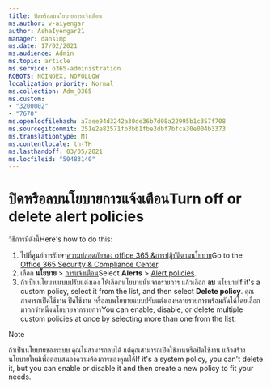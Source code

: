 ```yaml
---
title: ปิดหรือลบนโยบายการแจ้งเตือน
ms.author: v-aiyengar
author: AshaIyengar21
manager: dansimp
ms.date: 17/02/2021
ms.audience: Admin
ms.topic: article
ms.service: o365-administration
ROBOTS: NOINDEX, NOFOLLOW
localization_priority: Normal
ms.collection: Adm_O365
ms.custom:
- "3200002"
- "7670"
ms.openlocfilehash: a7aee94d3242a30de36b7d08a22995b1c357f708
ms.sourcegitcommit: 251e2e82571fb3bb1fbe3dbf7bfca30e004b3373
ms.translationtype: MT
ms.contentlocale: th-TH
ms.lasthandoff: 03/05/2021
ms.locfileid: "50483140"
---
```

# <a name="turn-off-or-delete-alert-policies"></a><span data-ttu-id="68575-102">ปิดหรือลบนโยบายการแจ้งเตือน</span><span class="sxs-lookup"><span data-stu-id="68575-102">Turn off or delete alert policies</span></span>

<span data-ttu-id="68575-103">วิธีการมีดังนี้</span><span class="sxs-lookup"><span data-stu-id="68575-103">Here's how to do this:</span></span>

1. <span data-ttu-id="68575-104">ไปที่ศูนย์การรักษา[ความปลอดภัยของ office 365 &การปฏิบัติตามนโยบาย](https://go.microsoft.com/fwlink/p/?linkid=2077143)</span><span class="sxs-lookup"><span data-stu-id="68575-104">Go to the [Office 365 Security & Compliance Center](https://go.microsoft.com/fwlink/p/?linkid=2077143).</span></span>
1. <span data-ttu-id="68575-105">เลือก **นโยบาย**  >  [การแจ้งเตือน](https://go.microsoft.com/fwlink/?linkid=2103208)</span><span class="sxs-lookup"><span data-stu-id="68575-105">Select **Alerts** > [Alert policies](https://go.microsoft.com/fwlink/?linkid=2103208).</span></span>
1. <span data-ttu-id="68575-106">ถ้าเป็นนโยบายแบบปรับแต่งเอง ให้เลือกนโยบายนั้นจากรายการ แล้วเลือก **ลบ** นโยบาย</span><span class="sxs-lookup"><span data-stu-id="68575-106">If it's a custom policy, select it from the list, and then select **Delete policy**.</span></span> <span data-ttu-id="68575-107">คุณสามารถเปิดใช้งาน ปิดใช้งาน หรือลบนโยบายแบบปรับแต่งเองหลายรายการพร้อมกันได้โดยเลือกมากกว่าหนึ่งนโยบายจากรายการ</span><span class="sxs-lookup"><span data-stu-id="68575-107">You can enable, disable, or delete multiple custom policies at once by selecting more than one from the list.</span></span>

> [!NOTE]
> <span data-ttu-id="68575-108">ถ้าเป็นนโยบายของระบบ คุณไม่สามารถลบได้ แต่คุณสามารถเปิดใช้งานหรือปิดใช้งาน แล้วสร้างนโยบายใหม่เพื่อตอบสนองความต้องการของคุณได้</span><span class="sxs-lookup"><span data-stu-id="68575-108">If it's a system policy, you can't delete it, but you can enable or disable it and then create a new policy to fit your needs.</span></span>
